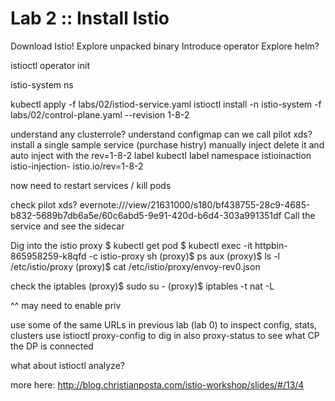 # Lab 2 :: Install Istio

Download Istio!
Explore unpacked binary
Introduce operator 
Explore helm?

istioctl operator init

istio-system ns

kubectl apply -f labs/02/istiod-service.yaml
istioctl install -n istio-system -f labs/02/control-plane.yaml --revision 1-8-2

understand any clusterrole?
understand configmap
can we call pilot xds?
install a single sample service (purchase histry)
manually inject
delete it and auto inject with the rev=1-8-2 label
kubectl label namespace istioinaction istio-injection- istio.io/rev=1-8-2

now need to restart services / kill pods

check pilot xds?
evernote:///view/21631000/s180/bf438755-28c9-4685-b832-5689b7db6a5e/60c6abd5-9e91-420d-b6d4-303a991351df
Call the service and see the sidecar

Dig into the istio proxy
$  kubectl get pod 
$  kubectl exec -it httpbin-865958259-k8qfd -c istio-proxy  sh
(proxy)$  ps aux
(proxy)$  ls -l /etc/istio/proxy
(proxy)$  cat /etc/istio/proxy/envoy-rev0.json


check the iptables
(proxy)$  sudo su -
(proxy)$  iptables -t nat -L

^^ may need to enable priv

use some of the same URLs in previous lab (lab 0) to inspect config, stats, clusters
use istioctl proxy-config to dig in also
proxy-status to see what CP the DP is connected


what about istioctl analyze?

more here: http://blog.christianposta.com/istio-workshop/slides/#/13/4


